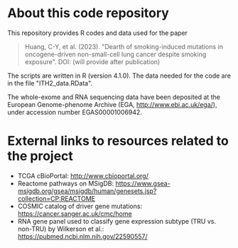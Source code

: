# About this code repository
This repository provides R codes and data used for the paper

> Huang, C-Y, et al. (2023). "Dearth of smoking-induced mutations in 
> oncogene-driven non-small-cell lung cancer despite smoking exposure". 
> DOI: (will provide after publication)

The scripts are written in R (version 4.1.0). The data needed for the code
are in the file "ITH2_data.RData". 

The whole-exome and RNA sequencing data have been deposited at 
the European Genome-phenome Archive (EGA, http://www.ebi.ac.uk/ega/), 
under accession number EGAS00001006942.

# External links to resources related to the project
* TCGA cBioPortal: http://www.cbioportal.org/
* Reactome pathways on MSigDB: https://www.gsea-msigdb.org/gsea/msigdb/human/genesets.jsp?collection=CP:REACTOME
* COSMIC catalog of driver gene mutations: https://cancer.sanger.ac.uk/cmc/home
* RNA gene panel used to classify gene expression subtype (TRU vs. non-TRU) by Wilkerson et al.: https://pubmed.ncbi.nlm.nih.gov/22590557/
